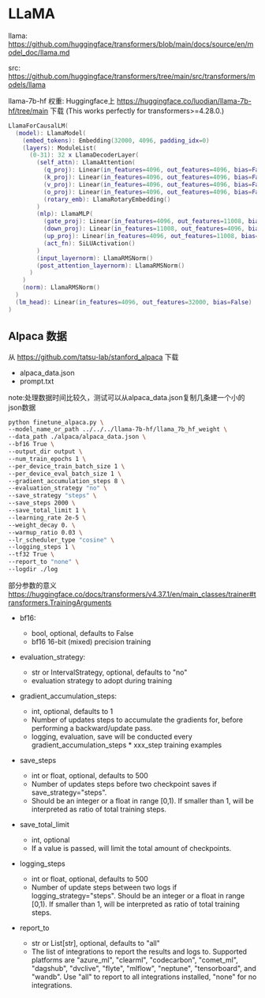 # LLaMA
llama: https://github.com/huggingface/transformers/blob/main/docs/source/en/model_doc/llama.md

src: https://github.com/huggingface/transformers/tree/main/src/transformers/models/llama

llama-7b-hf 权重: Huggingface上 https://huggingface.co/luodian/llama-7b-hf/tree/main 下载 (This works perfectly for transformers>=4.28.0.)

``` lua
LlamaForCausalLM(
  (model): LlamaModel(
    (embed_tokens): Embedding(32000, 4096, padding_idx=0)
    (layers): ModuleList(
      (0-31): 32 x LlamaDecoderLayer(
        (self_attn): LlamaAttention(
          (q_proj): Linear(in_features=4096, out_features=4096, bias=False)
          (k_proj): Linear(in_features=4096, out_features=4096, bias=False)
          (v_proj): Linear(in_features=4096, out_features=4096, bias=False)
          (o_proj): Linear(in_features=4096, out_features=4096, bias=False)
          (rotary_emb): LlamaRotaryEmbedding()
        )
        (mlp): LlamaMLP(
          (gate_proj): Linear(in_features=4096, out_features=11008, bias=False)
          (down_proj): Linear(in_features=11008, out_features=4096, bias=False)
          (up_proj): Linear(in_features=4096, out_features=11008, bias=False)
          (act_fn): SiLUActivation()
        )
        (input_layernorm): LlamaRMSNorm()
        (post_attention_layernorm): LlamaRMSNorm()
      )
    )
    (norm): LlamaRMSNorm()
  )
  (lm_head): Linear(in_features=4096, out_features=32000, bias=False)
)
```

## Alpaca 数据
从 https://github.com/tatsu-lab/stanford_alpaca
下载
+ alpaca_data.json
+ prompt.txt

note:处理数据时间比较久，测试可以从alpaca_data.json复制几条建一个小的json数据
``` bash
python finetune_alpaca.py \
--model_name_or_path ../../../llama-7b-hf/llama_7b_hf_weight \
--data_path ./alpaca/alpaca_data.json \
--bf16 True \
--output_dir output \
--num_train_epochs 1 \
--per_device_train_batch_size 1 \
--per_device_eval_batch_size 1 \
--gradient_accumulation_steps 8 \
--evaluation_strategy "no" \
--save_strategy "steps" \
--save_steps 2000 \
--save_total_limit 1 \
--learning_rate 2e-5 \
--weight_decay 0. \
--warmup_ratio 0.03 \
--lr_scheduler_type "cosine" \
--logging_steps 1 \
--tf32 True \
--report_to "none" \
--logdir ./log
```
部分参数的意义
https://huggingface.co/docs/transformers/v4.37.1/en/main_classes/trainer#transformers.TrainingArguments 
+ bf16:
  + bool, optional, defaults to False
  + bf16 16-bit (mixed) precision training
+ evaluation_strategy: 
  + str or IntervalStrategy, optional, defaults to "no"
  + evaluation strategy to adopt during training
+ gradient_accumulation_steps: 
  + int, optional, defaults to 1
  + Number of updates steps to accumulate the gradients for, before performing a backward/update pass.
  +  logging, evaluation, save will be conducted every gradient_accumulation_steps * xxx_step training examples

+ save_steps  
  + int or float, optional, defaults to 500
  + Number of updates steps before two checkpoint saves if save_strategy="steps". 
  + Should be an integer or a float in range [0,1). If smaller than 1, will be interpreted as ratio of total training steps.
+ save_total_limit 
  + int, optional 
  + If a value is passed, will limit the total amount of checkpoints. 

+ logging_steps 
  + int or float, optional, defaults to 500 
  + Number of update steps between two logs if logging_strategy="steps". Should be an integer or a float in range [0,1). If smaller than 1, will be interpreted as ratio of total training steps.
+ report_to 
  + str or List[str], optional, defaults to "all" 
  + The list of integrations to report the results and logs to. Supported platforms are "azure_ml", "clearml", "codecarbon", "comet_ml", "dagshub", "dvclive", "flyte", "mlflow", "neptune", "tensorboard", and "wandb". Use "all" to report to all integrations installed, "none" for no integrations.